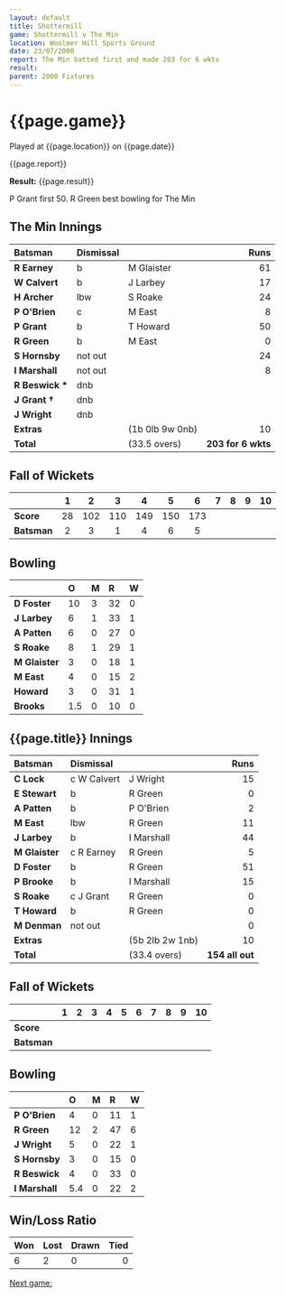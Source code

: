 ```yaml
---
layout: default
title: Shottermill
game: Shottermill v The Min
location: Woolmer Hill Sports Ground
date: 23/07/2000
report: The Min batted first and made 203 for 6 wkts
result: 
parent: 2000 Fixtures
---
```


# {{page.game}}

Played at {{page.location}} on {{page.date}}

{{page.report}}

**Result:** {{page.result}}

P Grant first 50. R Green best bowling for The Min

## The Min Innings

| Batsman | Dismissal |  | Runs |
|:---|:---|---|---:|
| **R Earney** | b | M Glaister | 61 |
| **W Calvert** | b | J Larbey | 17 |
| **H Archer** | lbw | S Roake | 24 |
| **P O'Brien** | c | M East | 8 |
| **P Grant** | b | T Howard | 50 |
| **R Green** | b | M East | 0 |
| **S Hornsby** | not out |  | 24 |
| **I Marshall** | not out |  | 8 |
| **R Beswick &#42;** | dnb |  |  |
| **J Grant &#8224;** | dnb |  |  |
| **J Wright** | dnb |  |  |
| **Extras** | | (1b 0lb 9w 0nb) | 10 |
| **Total** | | (33.5 overs) | **203 for 6 wkts** |

## Fall of Wickets

| | 1 | 2 | 3 | 4 | 5 | 6 | 7 | 8 | 9 | 10 |
|---|:---:|:---:|:---:|:---:|:---:|:---:|:---:|:---:|:---:|:---:|
| **Score** | 28 | 102 | 110 | 149 | 150 | 173 |  |  |  |  |
| **Batsman** | 2 | 3 | 1 | 4 | 6 | 5 |  |  |  |  |

## Bowling

| | O | M | R | W |
|---|:---|:---|:---|:---|
| **D Foster** | 10 | 3 | 32 | 0 |
| **J Larbey** | 6 | 1 | 33 | 1 |
| **A Patten** | 6 | 0 | 27 | 0 |
| **S Roake** | 8 | 1 | 29 | 1 |
| **M Glaister** | 3 | 0 | 18 | 1 |
| **M East** | 4 | 0 | 15 | 2 |
| **Howard** | 3 | 0 | 31 | 1 |
| **Brooks** | 1.5 | 0 | 10 | 0 |

## {{page.title}} Innings

| Batsman | Dismissal |  | Runs |
|:---|:---|---|---:|
| **C Lock** | c W Calvert | J Wright | 15 |
| **E Stewart** | b | R Green | 0 |
| **A Patten** | b | P O'Brien | 2 |
| **M East** | lbw | R Green | 11 |
| **J Larbey** | b | I Marshall | 44 |
| **M Glaister** | c R Earney | R Green | 5 |
| **D Foster** | b | R Green | 51 |
| **P Brooke** | b | I Marshall | 15 |
| **S Roake** | c J Grant | R Green | 0 |
| **T Howard** | b | R Green | 0 |
| **M Denman** | not out |  | 0 |
| **Extras** | | (5b 2lb 2w 1nb) | 10 |
| **Total** | | (33.4 overs) | **154 all out** |

## Fall of Wickets

| | 1 | 2 | 3 | 4 | 5 | 6 | 7 | 8 | 9 | 10 |
|---|:---:|:---:|:---:|:---:|:---:|:---:|:---:|:---:|:---:|:---:|
| **Score** |  |  |  |  |  |  |  |  |  |  |
| **Batsman** |  |  |  |  |  |  |  |  |  |  |

## Bowling

| | O | M | R | W |
|---|:---|:---|:---|:---|
| **P O'Brien** | 4 | 0 | 11 | 1 |
| **R Green** | 12 | 2 | 47 | 6 |
| **J Wright** | 5 | 0 | 22 | 1 |
| **S Hornsby** | 3 | 0 | 15 | 0 |
| **R Beswick** | 4 | 0 | 33 | 0 |
| **I Marshall** | 5.4 | 0 | 22 | 2 |

## Win/Loss Ratio

| Won | Lost | Drawn | Tied |
|:---|:---|:---|---:|
| 6 | 2 | 0 | 0 |

[Next game:]({{page.next}})